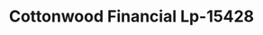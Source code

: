 ---
f_zip-code: 49093
f_state-code: MI
title: Cottonwood Financial Lp-15428
f_phone: 269-278-8600
f_city-only: Three Rivers
f_address: 740 S Us Highway 131 Three Rivers
f_location-unique-id: '15428'
slug: cottonwood-financial-lp-15428
updated-on: '2024-05-30T13:46:58.046Z'
created-on: '2024-05-30T13:36:59.803Z'
published-on: '2024-05-30T13:54:32.469Z'
f_city-state: cms/city/three-rivers-mi.md
f_company: cms/company/cottonwood-financial-lp.md
f_state: cms/state/michigan.md
layout: '[payday-loan].html'
tags: payday-loan
---